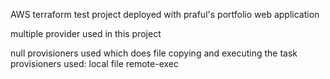 AWS terraform test project deployed with praful's portfolio web application

multiple provider used in this project

null provisioners used which does file copying and executing the task
provisioners used:
local file 
remote-exec